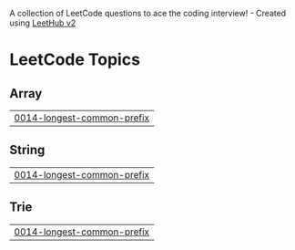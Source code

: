 A collection of LeetCode questions to ace the coding interview! - Created using [LeetHub v2](https://github.com/arunbhardwaj/LeetHub-2.0)
<!---LeetCode Topics Start-->
# LeetCode Topics
## Array
|  |
| ------- |
| [0014-longest-common-prefix](https://github.com/sumit778285/java/tree/master/0014-longest-common-prefix) |
## String
|  |
| ------- |
| [0014-longest-common-prefix](https://github.com/sumit778285/java/tree/master/0014-longest-common-prefix) |
## Trie
|  |
| ------- |
| [0014-longest-common-prefix](https://github.com/sumit778285/java/tree/master/0014-longest-common-prefix) |
<!---LeetCode Topics End-->